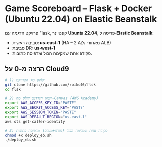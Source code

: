 # Game Scoreboard – Flask + Docker (Ubuntu 22.04) on Elastic Beanstalk

פרויקט הדגמה עם Flask, קונטיינר **Ubuntu 22.04**, פריסה ל‑**Elastic Beanstalk**:
- סביבה ראשית: **us-east-1** (HA – 2 AZs מאחורי ALB)
- סביבת DR: **us-west-1**
- פקודה אחת שמקימה הכול ומדפיסה כתובות.

## הרצה מ-0 על Cloud9

```bash
# 1) קלאון של הפרויקט
git clone https://github.com/roiko96/flsk
cd flsk

# 2) ייצוא הקרדנצ'יאלס מה-Canvas (AWS Academy)
export AWS_ACCESS_KEY_ID="PASTE"
export AWS_SECRET_ACCESS_KEY="PASTE"
export AWS_SESSION_TOKEN="PASTE"
export AWS_DEFAULT_REGION="us-east-1"
aws sts get-caller-identity

# 3) פקודה אחת שמקימה הכול (מזרח+מערב) ומדפיסה כתובות
chmod +x deploy_eb.sh
./deploy_eb.sh
